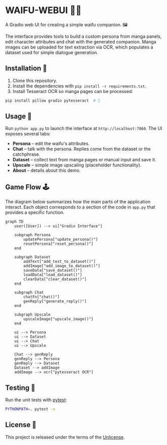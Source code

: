 # WAIFU-WEBUI 🌸✨

A Gradio web UI for creating a simple waifu companion. 🖼️

The interface provides tools to build a custom persona from manga panels,
edit character attributes and chat with the generated companion. Manga
images can be uploaded for text extraction via OCR, which populates a dataset
used for simple dialogue generation.


## Installation 🔧

1. Clone this repository.
2. Install the dependencies with `pip install -r requirements.txt`.
3. Install Tesseract OCR so manga pages can be processed:

```bash
pip install pillow gradio pytesseract  # 🔧
```

## Usage 🚀

Run `python app.py` to launch the interface at `http://localhost:7860`.
The UI exposes several tabs:

- **Persona** – edit the waifu's attributes.
- **Chat** – talk with the persona. Replies come from the dataset or the catchphrase.
- **Dataset** – collect text from manga pages or manual input and save it.
- **Upscale** – simple image upscaling (placeholder functionality).
- **About** – details about this demo.

## Game Flow 🕹️

The diagram below summarizes how the main parts of the application
interact. Each object corresponds to a section of the code in
`app.py` that provides a specific function.

```mermaid
graph TD
    user([User]) --> ui["Gradio Interface"]

    subgraph Persona
        updatePersona["update_persona()"]
        resetPersona["reset_persona()"]
    end

    subgraph Dataset
        addText["add_text_to_dataset()"]
        addImage["add_image_to_dataset()"]
        saveData["save_dataset()"]
        loadData["load_dataset()"]
        clearData["clear_dataset()"]
    end

    subgraph Chat
        chatFn["chat()"]
        genReply["generate_reply()"]
    end

    subgraph Upscale
        upscaleImage["upscale_image()"]
    end

    ui --> Persona
    ui --> Dataset
    ui --> Chat
    ui --> Upscale

    Chat --> genReply
    genReply --> Persona
    genReply --> Dataset
    Dataset --> addImage
    addImage --> ocr["pytesseract OCR"]
```

## Testing 🧪

Run the unit tests with [pytest](https://pytest.org/):

```bash
PYTHONPATH=. pytest -v
```


## License 📜

This project is released under the terms of the [Unlicense](LICENSE).
